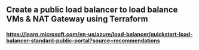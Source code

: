 ## Create a public load balancer to load balance VMs & NAT Gateway using Terraform
#### https://learn.microsoft.com/en-us/azure/load-balancer/quickstart-load-balancer-standard-public-portal?source=recommendations